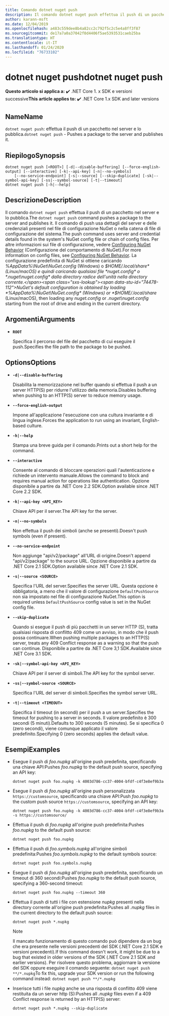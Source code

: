```yaml
---
title: Comando dotnet nuget push
description: Il comando dotnet nuget push effettua il push di un pacchetto nel server e lo pubblica.
author: karann-msft
ms.date: 12/04/2019
ms.openlocfilehash: a483c559dee8b4a82cc2c792f5c2c5e4a8ff3f87
ms.sourcegitcommit: de17a7a0a37042f0d4406f5ae5393531caeb25ba
ms.translationtype: HT
ms.contentlocale: it-IT
ms.lasthandoff: 01/24/2020
ms.locfileid: "76733102"
---
```

# <a name="dotnet-nuget-push"></a><span data-ttu-id="74478-103">dotnet nuget push</span><span class="sxs-lookup"><span data-stu-id="74478-103">dotnet nuget push</span></span>

<span data-ttu-id="74478-104">**Questo articolo si applica a:** ✔️ .NET Core 1. x SDK e versioni successive</span><span class="sxs-lookup"><span data-stu-id="74478-104">**This article applies to:** ✔️ .NET Core 1.x SDK and later versions</span></span>

<!-- todo: uncomment when all CLI commands are reviewed
[!INCLUDE [topic-appliesto-net-core-all](../../../includes/topic-appliesto-net-core-all.md)]
-->

## <a name="name"></a><span data-ttu-id="74478-105">Name</span><span class="sxs-lookup"><span data-stu-id="74478-105">Name</span></span>

<span data-ttu-id="74478-106">`dotnet nuget push`: effettua il push di un pacchetto nel server e lo pubblica.</span><span class="sxs-lookup"><span data-stu-id="74478-106">`dotnet nuget push` - Pushes a package to the server and publishes it.</span></span>

## <a name="synopsis"></a><span data-ttu-id="74478-107">Riepilogo</span><span class="sxs-lookup"><span data-stu-id="74478-107">Synopsis</span></span>

```dotnetcli
dotnet nuget push [<ROOT>] [-d|--disable-buffering] [--force-english-output] [--interactive] [-k|--api-key] [-n|--no-symbols]
    [--no-service-endpoint] [-s|--source] [--skip-duplicate] [-sk|--symbol-api-key] [-ss|--symbol-source] [-t|--timeout]
dotnet nuget push [-h|--help]
```

## <a name="description"></a><span data-ttu-id="74478-108">Descrizione</span><span class="sxs-lookup"><span data-stu-id="74478-108">Description</span></span>

<span data-ttu-id="74478-109">Il comando `dotnet nuget push` effettua il push di un pacchetto nel server e lo pubblica.</span><span class="sxs-lookup"><span data-stu-id="74478-109">The `dotnet nuget push` command pushes a package to the server and publishes it.</span></span> <span data-ttu-id="74478-110">Il comando di push usa dettagli del server e delle credenziali presenti nel file di configurazione NuGet o nella catena di file di configurazione del sistema.</span><span class="sxs-lookup"><span data-stu-id="74478-110">The push command uses server and credential details found in the system's NuGet config file or chain of config files.</span></span> <span data-ttu-id="74478-111">Per altre informazioni sui file di configurazione, vedere [Configuring NuGet Behavior](/nuget/consume-packages/configuring-nuget-behavior) (Configurazione del comportamento di NuGet).</span><span class="sxs-lookup"><span data-stu-id="74478-111">For more information on config files, see [Configuring NuGet Behavior](/nuget/consume-packages/configuring-nuget-behavior).</span></span> <span data-ttu-id="74478-112">La configurazione predefinita di NuGet si ottiene caricando *%AppData%\NuGet\NuGet.config* (Windows) o *$HOME/.local/share* (Linux/macOS) e quindi caricando qualsiasi file *nuget.config* o *.nuget\nuget.config* dalla directory radice dell'unità nella directory corrente.</span><span class="sxs-lookup"><span data-stu-id="74478-112">NuGet's default configuration is obtained by loading *%AppData%\NuGet\NuGet.config* (Windows) or *$HOME/.local/share* (Linux/macOS), then loading any *nuget.config* or *.nuget\nuget.config* starting from the root of drive and ending in the current directory.</span></span>

## <a name="arguments"></a><span data-ttu-id="74478-113">Argomenti</span><span class="sxs-lookup"><span data-stu-id="74478-113">Arguments</span></span>

* **`ROOT`**

  <span data-ttu-id="74478-114">Specifica il percorso del file del pacchetto di cui eseguire il push.</span><span class="sxs-lookup"><span data-stu-id="74478-114">Specifies the file path to the package to be pushed.</span></span>

## <a name="options"></a><span data-ttu-id="74478-115">Options</span><span class="sxs-lookup"><span data-stu-id="74478-115">Options</span></span>

* **`-d|--disable-buffering`**

  <span data-ttu-id="74478-116">Disabilita la memorizzazione nel buffer quando si effettua il push a un server HTTP(S) per ridurre l'utilizzo della memoria.</span><span class="sxs-lookup"><span data-stu-id="74478-116">Disables buffering when pushing to an HTTP(S) server to reduce memory usage.</span></span>

* **`--force-english-output`**

  <span data-ttu-id="74478-117">Impone all'applicazione l'esecuzione con una cultura invariante e di lingua inglese.</span><span class="sxs-lookup"><span data-stu-id="74478-117">Forces the application to run using an invariant, English-based culture.</span></span>

* **`-h|--help`**

  <span data-ttu-id="74478-118">Stampa una breve guida per il comando.</span><span class="sxs-lookup"><span data-stu-id="74478-118">Prints out a short help for the command.</span></span>

* **`--interactive`**

  <span data-ttu-id="74478-119">Consente al comando di bloccare operazioni quali l'autenticazione e richiede un intervento manuale.</span><span class="sxs-lookup"><span data-stu-id="74478-119">Allows the command to block and requires manual action for operations like authentication.</span></span> <span data-ttu-id="74478-120">Opzione disponibile a partire da .NET Core 2.2 SDK.</span><span class="sxs-lookup"><span data-stu-id="74478-120">Option available since .NET Core 2.2 SDK.</span></span>

* **`-k|--api-key <API_KEY>`**

  <span data-ttu-id="74478-121">Chiave API per il server.</span><span class="sxs-lookup"><span data-stu-id="74478-121">The API key for the server.</span></span>

* **`-n|--no-symbols`**

  <span data-ttu-id="74478-122">Non effettua il push dei simboli (anche se presenti).</span><span class="sxs-lookup"><span data-stu-id="74478-122">Doesn't push symbols (even if present).</span></span>

* **`--no-service-endpoint`**

  <span data-ttu-id="74478-123">Non aggiunge "api/v2/package" all'URL di origine.</span><span class="sxs-lookup"><span data-stu-id="74478-123">Doesn't append "api/v2/package" to the source URL.</span></span> <span data-ttu-id="74478-124">Opzione disponibile a partire da .NET Core 2.1 SDK.</span><span class="sxs-lookup"><span data-stu-id="74478-124">Option available since .NET Core 2.1 SDK.</span></span>

* **`-s|--source <SOURCE>`**

  <span data-ttu-id="74478-125">Specifica l'URL del server.</span><span class="sxs-lookup"><span data-stu-id="74478-125">Specifies the server URL.</span></span> <span data-ttu-id="74478-126">Questa opzione è obbligatoria, a meno che il valore di configurazione `DefaultPushSource` non sia impostato nel file di configurazione NuGet.</span><span class="sxs-lookup"><span data-stu-id="74478-126">This option is required unless `DefaultPushSource` config value is set in the NuGet config file.</span></span>

* **`--skip-duplicate`**

  <span data-ttu-id="74478-127">Quando si esegue il push di più pacchetti in un server HTTP (S), tratta qualsiasi risposta di conflitto 409 come un avviso, in modo che il push possa continuare.</span><span class="sxs-lookup"><span data-stu-id="74478-127">When pushing multiple packages to an HTTP(S) server, treats any 409 Conflict response as a warning so that the push can continue.</span></span> <span data-ttu-id="74478-128">Disponibile a partire da .NET Core 3,1 SDK.</span><span class="sxs-lookup"><span data-stu-id="74478-128">Available since .NET Core 3.1 SDK.</span></span>

* **`-sk|--symbol-api-key <API_KEY>`**

  <span data-ttu-id="74478-129">Chiave API per il server di simboli.</span><span class="sxs-lookup"><span data-stu-id="74478-129">The API key for the symbol server.</span></span>

* **`-ss|--symbol-source <SOURCE>`**

  <span data-ttu-id="74478-130">Specifica l'URL del server di simboli.</span><span class="sxs-lookup"><span data-stu-id="74478-130">Specifies the symbol server URL.</span></span>

* **`-t|--timeout <TIMEOUT>`**

  <span data-ttu-id="74478-131">Specifica il timeout (in secondi) per il push a un server.</span><span class="sxs-lookup"><span data-stu-id="74478-131">Specifies the timeout for pushing to a server in seconds.</span></span> <span data-ttu-id="74478-132">Il valore predefinito è 300 secondi (5 minuti).</span><span class="sxs-lookup"><span data-stu-id="74478-132">Defaults to 300 seconds (5 minutes).</span></span> <span data-ttu-id="74478-133">Se si specifica 0 (zero secondi), viene comunque applicato il valore predefinito.</span><span class="sxs-lookup"><span data-stu-id="74478-133">Specifying 0 (zero seconds) applies the default value.</span></span>

## <a name="examples"></a><span data-ttu-id="74478-134">Esempi</span><span class="sxs-lookup"><span data-stu-id="74478-134">Examples</span></span>

* <span data-ttu-id="74478-135">Esegue il push di *foo.nupkg* all'origine push predefinita, specificando una chiave API:</span><span class="sxs-lookup"><span data-stu-id="74478-135">Pushes *foo.nupkg* to the default push source, specifying an API key:</span></span>

  ```dotnetcli
  dotnet nuget push foo.nupkg -k 4003d786-cc37-4004-bfdf-c4f3e8ef9b3a
  ```

* <span data-ttu-id="74478-136">Esegue il push di *foo.nupkg* all'origine push personalizzata `https://customsource`, specificando una chiave API:</span><span class="sxs-lookup"><span data-stu-id="74478-136">Push *foo.nupkg* to the custom push source `https://customsource`, specifying an API key:</span></span>

  ```dotnetcli
  dotnet nuget push foo.nupkg -k 4003d786-cc37-4004-bfdf-c4f3e8ef9b3a -s https://customsource/
  ```

* <span data-ttu-id="74478-137">Effettua il push di *foo.nupkg* all'origine push predefinita:</span><span class="sxs-lookup"><span data-stu-id="74478-137">Pushes *foo.nupkg* to the default push source:</span></span>

  ```dotnetcli
  dotnet nuget push foo.nupkg
  ```

* <span data-ttu-id="74478-138">Effettua il push di *foo.symbols.nupkg* all'origine simboli predefinita:</span><span class="sxs-lookup"><span data-stu-id="74478-138">Pushes *foo.symbols.nupkg* to the default symbols source:</span></span>

  ```dotnetcli
  dotnet nuget push foo.symbols.nupkg
  ```

* <span data-ttu-id="74478-139">Esegue il push di *foo.nupkg* all'origine push predefinita, specificando un timeout di 360 secondi:</span><span class="sxs-lookup"><span data-stu-id="74478-139">Pushes *foo.nupkg* to the default push source, specifying a 360-second timeout:</span></span>

  ```dotnetcli
  dotnet nuget push foo.nupkg --timeout 360
  ```

* <span data-ttu-id="74478-140">Effettua il push di tutti i file con estensione *nupkg* presenti nella directory corrente all'origine push predefinita:</span><span class="sxs-lookup"><span data-stu-id="74478-140">Pushes all *.nupkg* files in the current directory to the default push source:</span></span>

  ```dotnetcli
  dotnet nuget push *.nupkg
  ```

  > [!NOTE]
  > <span data-ttu-id="74478-141">Il mancato funzionamento di questo comando può dipendere da un bug che era presente nelle versioni precedenti del SDK (.NET Core 2.1 SDK e versioni precedenti).</span><span class="sxs-lookup"><span data-stu-id="74478-141">If this command doesn't work, it might be due to a bug that existed in older versions of the SDK (.NET Core 2.1 SDK and earlier versions).</span></span>
  > <span data-ttu-id="74478-142">Per risolvere questo problema, aggiornare la versione del SDK oppure eseguire il comando seguente: `dotnet nuget push **/*.nupkg`</span><span class="sxs-lookup"><span data-stu-id="74478-142">To fix this, upgrade your SDK version or run the following command instead: `dotnet nuget push **/*.nupkg`</span></span>

* <span data-ttu-id="74478-143">Inserisce tutti i file *nupkg* anche se una risposta di conflitto 409 viene restituita da un server http (S):</span><span class="sxs-lookup"><span data-stu-id="74478-143">Pushes all *.nupkg* files even if a 409 Conflict response is returned by an HTTP(S) server:</span></span>

  ```dotnetcli
  dotnet nuget push *.nupkg --skip-duplicate
  ```
